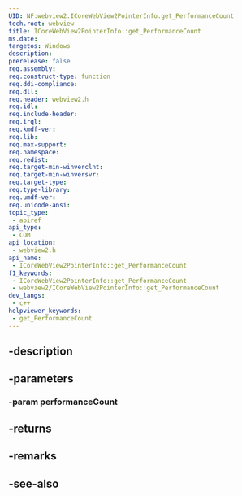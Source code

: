```yaml
---
UID: NF:webview2.ICoreWebView2PointerInfo.get_PerformanceCount
tech.root: webview
title: ICoreWebView2PointerInfo::get_PerformanceCount
ms.date: 
targetos: Windows
description: 
prerelease: false
req.assembly: 
req.construct-type: function
req.ddi-compliance: 
req.dll: 
req.header: webview2.h
req.idl: 
req.include-header: 
req.irql: 
req.kmdf-ver: 
req.lib: 
req.max-support: 
req.namespace: 
req.redist: 
req.target-min-winverclnt: 
req.target-min-winversvr: 
req.target-type: 
req.type-library: 
req.umdf-ver: 
req.unicode-ansi: 
topic_type:
 - apiref
api_type:
 - COM
api_location:
 - webview2.h
api_name:
 - ICoreWebView2PointerInfo::get_PerformanceCount
f1_keywords:
 - ICoreWebView2PointerInfo::get_PerformanceCount
 - webview2/ICoreWebView2PointerInfo::get_PerformanceCount
dev_langs:
 - c++
helpviewer_keywords:
 - get_PerformanceCount
---
```


## -description

## -parameters

### -param performanceCount

## -returns

## -remarks

## -see-also

